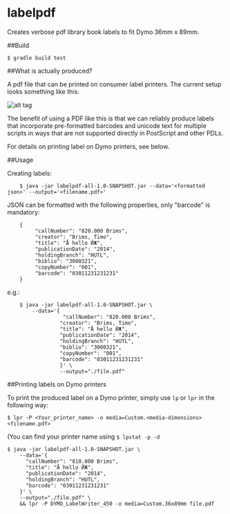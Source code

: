 # labelpdf
Creates verbose pdf library book labels to fit Dymo 36mm x 89mm.

##Build

```$ gradle build test```

##What is actually produced?

A pdf file that can be printed on consumer label printers. The current setup looks something like this:

![alt tag](https://raw.githubusercontent.com/brinxmat/labelpdf/master/labelexample.png)

The benefit of using a PDF like this is that we can reliably produce labels that incorporate pre-formatted barcodes and
unicode text for multiple scripts in ways that are not supported directly in PostScript and other PDLs.

For details on printing label on Dymo printers, see below.

##Usage

Creating labels:

```
    $ java -jar labelpdf-all-1.0-SNAPSHOT.jar --data='<formatted json>' --output='<filename.pdf>'
```

JSON can be formatted with the following properties, only "barcode" is mandatory:

```
    {
         "callNumber": "820.000 Brims", 
         "creator": "Brims, Timo", 
         "title": "Å hello ЙЖ", 
         "publicationDate": "2014", 
         "holdingBranch": "HUTL", 
         "biblio": "3000321", 
         "copyNumber": "001",
         "barcode": "03011231231231"
    }
```

e.g.: 
```
    $ java -jar labelpdf-all-1.0-SNAPSHOT.jar \
        --data='{
                  "callNumber": "820.000 Brims",
                 "creator": "Brims, Timo",
                 "title": "Å hello ЙЖ",
                 "publicationDate": "2014",
                 "holdingBranch": "HUTL",
                 "biblio": "3000321",
                 "copyNumber": "001",
                 "barcode": "03011231231231"
                 }' \
                 --output="./file.pdf"
```

##Printing labels on Dymo printers

To print the produced label on a Dymo printer, simply use ```lp``` or 
```lpr``` in the following way:

```$ lpr -P <Your_printer_name> -o media=Custom.<media-dimensions> <filename.pdf>```

(You can find your printer name using ```$ lpstat -p -d```

    $ java -jar labelpdf-all-1.0-SNAPSHOT.jar \
        --data='{
          "callNumber": "810.000 Brims",
          "title": "Å hello ЙЖ",
          "publicationDate": "2014",
          "holdingBranch": "HUTL",
          "barcode": "03011231231231"
        }' \
        --output="./file.pdf" \
        && lpr -P DYMO_LabelWriter_450 -o media=Custom.36x89mm file.pdf 